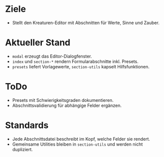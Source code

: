 # Ziele
- Stellt den Kreaturen-Editor mit Abschnitten für Werte, Sinne und Zauber.

# Aktueller Stand
- `modal` erzeugt das Editor-Dialogfenster.
- `index` und `section-*` rendern Formularabschnitte inkl. Presets.
- `presets` liefert Vorlagewerte, `section-utils` kapselt Hilfsfunktionen.

# ToDo
- Presets mit Schwierigkeitsgraden dokumentieren.
- Abschnittsvalidierung für abhängige Felder ergänzen.

# Standards
- Jede Abschnittsdatei beschreibt im Kopf, welche Felder sie rendert.
- Gemeinsame Utilities bleiben in `section-utils` und werden nicht dupliziert.
